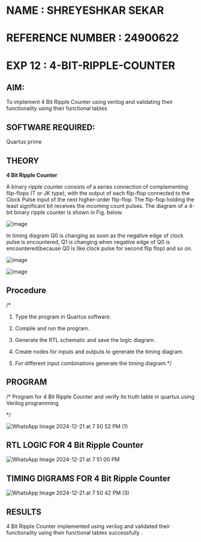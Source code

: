 # NAME : SHREYESHKAR SEKAR 
# REFERENCE NUMBER : 24900622


# EXP 12 : 4-BIT-RIPPLE-COUNTER

## AIM:

To implement  4 Bit Ripple Counter using verilog and validating their functionality using their functional tables

## SOFTWARE REQUIRED:

Quartus prime

## THEORY

**4 Bit Ripple Counter**

A binary ripple counter consists of a series connection of complementing flip-flops (T or JK type), with the output of each flip-flop connected to the Clock Pulse input of the next higher-order flip-flop. The flip-flop holding the least significant bit receives the incoming count pulses. The diagram of a 4-bit binary ripple counter is shown in Fig. below.

![image](https://github.com/naavaneetha/4-BIT-RIPPLE-COUNTER/assets/154305477/cb4b74d4-31ab-4359-95d0-d22e67daba13)

In timing diagram Q0 is changing as soon as the negative edge of clock pulse is encountered, Q1 is changing when negative edge of Q0 is encountered(because Q0 is like clock pulse for second flip flop) and so on.

![image](https://github.com/naavaneetha/4-BIT-RIPPLE-COUNTER/assets/154305477/a573a7d6-014e-4e54-93e6-e2ac9530960b)

![image](https://github.com/naavaneetha/4-BIT-RIPPLE-COUNTER/assets/154305477/85e1958a-2fc1-49bb-9a9f-d58ccbf3663c)

## Procedure

/*

1.	Type the program in Quartus software.

2.	Compile and run the program.

3.	Generate the RTL schematic and save the logic diagram.

4.	Create nodes for inputs and outputs to generate the timing diagram.

5.	For different input combinations generate the timing diagram.*/

## PROGRAM

/* Program for 4 Bit Ripple Counter and verify its truth table in quartus using Verilog programming.

*/



![WhatsApp Image 2024-12-21 at 7 50 52 PM (1)](https://github.com/user-attachments/assets/45ae7060-347a-4348-b963-08ca40c07817)


## RTL LOGIC FOR 4 Bit Ripple Counter


![WhatsApp Image 2024-12-21 at 7 51 00 PM](https://github.com/user-attachments/assets/d62c84dd-c4a2-46a1-958a-5d7e33c84869)



## TIMING DIGRAMS FOR 4 Bit Ripple Counter


![WhatsApp Image 2024-12-21 at 7 50 42 PM (3)](https://github.com/user-attachments/assets/208bf35d-1885-41f3-afd8-9a37e97f44bd)




## RESULTS

 4 Bit Ripple Counter implemented using verilog and validated their functionality using their functional tables successfully .

